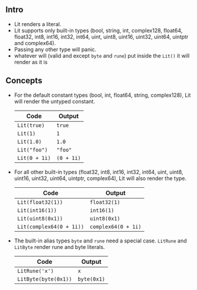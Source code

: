 ## Intro
* Lit renders a literal. 
* Lit supports only built-in types (bool, string, int, complex128, float64, float32, int8, int16, int32, int64, uint, uint8, uint16, uint32, uint64, uintptr and complex64). 
* Passing any other type will panic.
* whatever will (valid and except `byte` and `rune`) put inside the `Lit()` it will render as it is



## Concepts

* For the default constant types (bool, int, float64, string, complex128), Lit will render the untyped constant.

    | Code          | Output     |
    |---------------|------------|
    | `Lit(true)`   | `true`     |
    | `Lit(1)`      | `1`        |
    | `Lit(1.0)`    | `1.0`      |
    | `Lit("foo")`  | `"foo"`    |
    | `Lit(0 + 1i)` | `(0 + 1i)` |


* For all other built-in types (float32, int8, int16, int32, int64, uint, uint8, uint16, uint32, uint64, uintptr, complex64), Lit will also render the type.

    |       Code                |       Output         |
    |---------------------------|----------------------|
    | `Lit(float32(1))`         | `float32(1)`         |
    | `Lit(int16(1))`           | `int16(1)`           |
    | `Lit(uint8(0x1))`         | `uint8(0x1)`         |
    | `Lit(complex64(0 + 1i))`  | `complex64(0 + 1i)`  |


* The built-in alias types `byte` and `rune` need a special case. `LitRune` and `LitByte` render rune and byte literals.

    |       Code            |    Output     |
    |-----------------------|---------------|
    | `LitRune('x')`        | `x`           |
    | `LitByte(byte(0x1))`  | `byte(0x1)`   |


